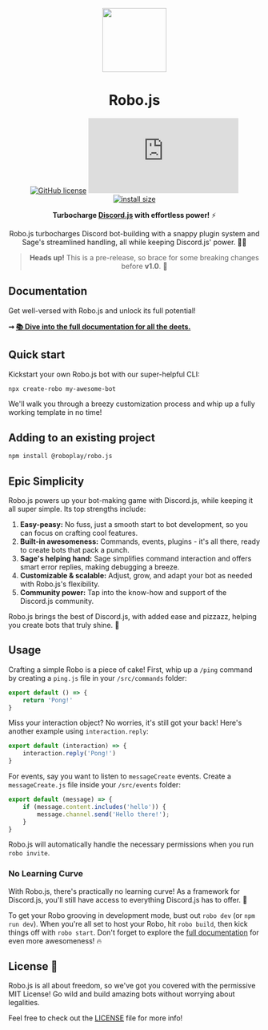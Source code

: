 <p align="center">
	<img src="https://raw.githubusercontent.com/Wave-Play/robo/main/docs/_assets/sage-avatar.png" height="128">
  <h1 align="center">Robo.js</h1>
</p>

<div align="center">

[![GitHub license](https://img.shields.io/github/license/Wave-Play/robo?style=flat)](https://github.com/Wave-Play/robo/blob/main/LICENSE) ![npm](https://img.shields.io/npm/v/@roboplay/robo.js) [![install size](https://packagephobia.com/badge?p=@roboplay/robo.js@0.4.2)](https://packagephobia.com/result?p=@roboplay/robo.js@0.4.2)

**Turbocharge [Discord.js](https://discord.js.org/) with effortless power!** ⚡

Robo.js turbocharges Discord bot-building with a snappy plugin system and Sage's streamlined handling, all while keeping Discord.js' power. 🚀✨

> **Heads up!** This is a pre-release, so brace for some breaking changes before **v1.0**. 🚧

</div>

## Documentation

Get well-versed with Robo.js and unlock its full potential!

**➞ [📚 Dive into the full documentation for all the deets.](/docs)**

## Quick start

Kickstart your own Robo.js bot with our super-helpful CLI:

```bash
npx create-robo my-awesome-bot
```

We'll walk you through a breezy customization process and whip up a fully working template in no time!

## Adding to an existing project

```bash
npm install @roboplay/robo.js
```

## Epic Simplicity

Robo.js powers up your bot-making game with Discord.js, while keeping it all super simple. Its top strengths include:

1. **Easy-peasy:** No fuss, just a smooth start to bot development, so you can focus on crafting cool features.
2. **Built-in awesomeness:** Commands, events, plugins - it's all there, ready to create bots that pack a punch.
3. **Sage's helping hand:** Sage simplifies command interaction and offers smart error replies, making debugging a breeze.
4. **Customizable & scalable:** Adjust, grow, and adapt your bot as needed with Robo.js's flexibility.
5. **Community power:** Tap into the know-how and support of the Discord.js community.

Robo.js brings the best of Discord.js, with added ease and pizzazz, helping you create bots that truly shine. 🌟

## Usage

Crafting a simple Robo is a piece of cake! First, whip up a `/ping` command by creating a `ping.js` file in your `/src/commands` folder:

```javascript
export default () => {
	return 'Pong!'
}
```

Miss your interaction object? No worries, it's still got your back! Here's another example using `interaction.reply`:

```javascript
export default (interaction) => {
	interaction.reply('Pong!')
}
```

For events, say you want to listen to `messageCreate` events. Create a `messageCreate.js` file inside your `/src/events` folder:

```javascript
export default (message) => {
    if (message.content.includes('hello')) {
        message.channel.send('Hello there!');
    }
}
```

Robo.js will automatically handle the necessary permissions when you run `robo invite`.

### No Learning Curve

With Robo.js, there's practically no learning curve! As a framework for Discord.js, you'll still have access to everything Discord.js has to offer. 🎉

To get your Robo grooving in development mode, bust out `robo dev` (or `npm run dev`). When you're all set to host your Robo, hit `robo build`, then kick things off with `robo start`. Don't forget to explore the [full documentation](/docs) for even more awesomeness! 🔥

## License 📜

Robo.js is all about freedom, so we've got you covered with the permissive MIT License! Go wild and build amazing bots without worrying about legalities.

Feel free to check out the [LICENSE](LICENSE) file for more info!
